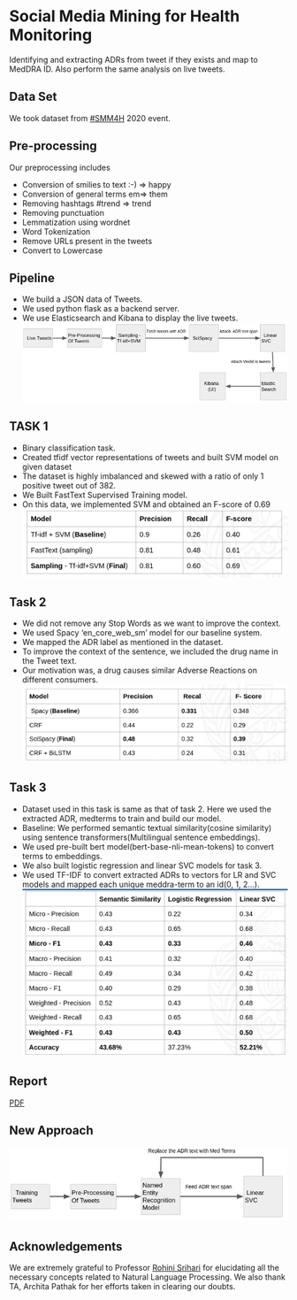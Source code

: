 # Social Media Mining for Health Monitoring

Identifying and extracting ADRs from tweet if they exists and map to MedDRA ID. Also perform the same analysis on live tweets.


## Data Set

We took dataset from [#SMM4H](https://healthlanguageprocessing.org/smm4h-sharedtask-2020/) 2020 event.

## Pre-processing
Our preprocessing includes 
* Conversion of smilies to text    :-) => happy
* Conversion of general terms    em=> them 
* Removing hashtags   #trend => trend
* Removing punctuation
* Lemmatization using wordnet
* Word Tokenization
* Remove URLs present in the tweets
* Convert to Lowercase


## Pipeline

* We build a JSON data of Tweets.
* We used python flask as a backend server.
* We use Elasticsearch and Kibana to display the live tweets.
![Image of pipelie](images/pipeline.png)

## TASK 1
* Binary classification task.
* Created tfidf vector representations of tweets and built SVM model on given dataset
* The dataset is highly imbalanced and skewed with a ratio of only 1 positive tweet out of 382.
* We Built FastText Supervised Training model.
* On this data, we implemented SVM and obtained an F-score of 0.69
![Image of task1](images/task1.png)


## Task 2
* We did not remove any Stop Words as we want to improve the context.
* We used Spacy ‘en_core_web_sm’ model for our baseline system.
* We mapped the ADR label as mentioned in the dataset.
* To improve the context of the sentence, we included the drug name in the Tweet text. 
* Our motivation was, a drug causes similar Adverse Reactions on different consumers.
![Image of task2](images/task2.png)

## Task 3
* Dataset used in this task is same as that of task 2. Here we used the extracted ADR, medterms to train and build our model.
* Baseline: We performed semantic textual similarity(cosine similarity) using sentence transformers(Multilingual sentence embeddings).
* We used pre-built bert model(bert-base-nli-mean-tokens) to convert terms to embeddings.
* We also built logistic regression and linear SVC models for task 3.
* We used TF-IDF to convert extracted ADRs to vectors for LR and SVC models and mapped each unique meddra-term to an id(0, 1, 2…).
![Image of task3](images/task3.png)

## Report
[PDF](https://docs.google.com/document/d/1MsC_TiyaiPtOkN6vuUVHKHIiae_LtSjnXLVoaiF5AyI/edit?usp=sharing)

## New Approach
![Image of newApproach](images/newApproach.png)

## Acknowledgements
We are extremely grateful to Professor [Rohini Srihari](https://engineering.buffalo.edu/computer-science-engineering/people/faculty-directory/rohini-srihari.html) for elucidating all the necessary concepts related to Natural Language Processing. We also thank TA, Archita Pathak for her efforts taken in clearing our doubts.


